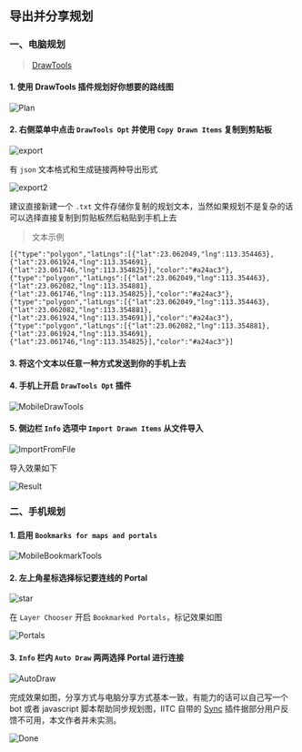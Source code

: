 
## 导出并分享规划

### 一、电脑规划
> [DrawTools](https://iitc.modos189.ru/build/release/plugins/draw-tools.user.js)

#### 1. 使用 DrawTools 插件规划好你想要的路线图

![Plan](./images/plan.png)

#### 2. 右侧菜单中点击 `DrawTools Opt` 并使用 `Copy Drawn Items` 复制到剪贴板

![export](./images/export.png)

有 `json` 文本格式和生成链接两种导出形式

![export2](./images/export2.png)

建议直接新建一个 `.txt` 文件存储你复制的规划文本，当然如果规划不是复杂的话可以选择直接复制到剪贴板然后粘贴到手机上去

> 文本示例

```text
[{"type":"polygon","latLngs":[{"lat":23.062049,"lng":113.354463},{"lat":23.061924,"lng":113.354691},{"lat":23.061746,"lng":113.354825}],"color":"#a24ac3"},{"type":"polygon","latLngs":[{"lat":23.062049,"lng":113.354463},{"lat":23.062082,"lng":113.354881},{"lat":23.061746,"lng":113.354825}],"color":"#a24ac3"},{"type":"polygon","latLngs":[{"lat":23.062049,"lng":113.354463},{"lat":23.062082,"lng":113.354881},{"lat":23.061924,"lng":113.354691}],"color":"#a24ac3"},{"type":"polygon","latLngs":[{"lat":23.062082,"lng":113.354881},{"lat":23.061924,"lng":113.354691},{"lat":23.061746,"lng":113.354825}],"color":"#a24ac3"}]
```

#### 3. 将这个文本以任意一种方式发送到你的手机上去

#### 4. 手机上开启 `DrawTools Opt` 插件

![MobileDrawTools](./images/mobileDrawTools.jpg)

#### 5. 侧边栏 `Info` 选项中 `Import Drawn Items` 从文件导入

![ImportFromFile](./images/importFromFile.jpg)

导入效果如下

![Result](./images/Result.jpg)

### 二、手机规划

#### 1. 启用 `Bookmarks for maps and portals`

![MobileBookmarkTools](./images/mobileBookmarkTools.jpg)

#### 2. 左上角星标选择标记要连线的 Portal

![star](./images/star.jpg)

在 `Layer Chooser` 开启 `Bookmarked Portals`，标记效果如图

![Portals](./images/portals.jpg)

#### 3. `Info` 栏内 `Auto Draw` 两两选择 Portal 进行连接

![AutoDraw](./images/autoDraw.jpg)

完成效果如图，分享方式与电脑分享方式基本一致，有能力的话可以自己写一个 bot 或者 javascript 脚本帮助同步规划图，IITC 自带的 [Sync](https://iitc.modos189.ru/build/release/plugins/sync.user.js) 插件据部分用户反馈不可用，本文作者并未实测。

![Done](./images/done.jpg)